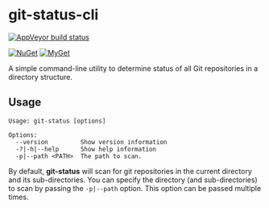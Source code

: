 # git-status-cli

[![AppVeyor build status][appveyor-badge]](https://ci.appveyor.com/project/jerriep/git-status-cli/branch/master)

[appveyor-badge]: https://img.shields.io/appveyor/ci/jerriep/git-status-cli/master.svg?label=appveyor&style=flat-square

[![NuGet][main-nuget-badge]][main-nuget] [![MyGet][main-myget-badge]][main-myget]

[main-nuget]: https://www.nuget.org/packages/git-status-cli/
[main-nuget-badge]: https://img.shields.io/nuget/v/git-status-cli.svg?style=flat-square&label=nuget
[main-myget]: https://www.myget.org/feed/git-status-cli/package/nuget/git-status-cli
[main-myget-badge]: https://img.shields.io/www.myget/git-status-cli/vpre/git-status-cli.svg?style=flat-square&label=myget

A simple command-line utility to determine status of all Git repositories in a directory structure.

## Usage

```text
Usage: git-status [options]

Options:
  --version         Show version information
  -?|-h|--help      Show help information
  -p|--path <PATH>  The path to scan.
```

By default, **git-status** will scan for git repositories in the current directory and its sub-directories. You can specify the directory (and sub-directories) to scan by passing the `-p|--path` option. This option can be passed multiple times.